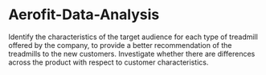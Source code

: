 # Aerofit-Data-Analysis

Identify the characteristics of the target audience for each type of treadmill offered by the company, to provide a better recommendation of the treadmills to the new customers. Investigate whether there are differences across the product with respect to customer characteristics.
